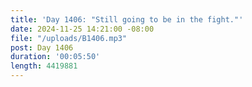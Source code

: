 ```yaml
---
title: 'Day 1406: "Still going to be in the fight."'
date: 2024-11-25 14:21:00 -08:00
file: "/uploads/B1406.mp3"
post: Day 1406
duration: '00:05:50'
length: 4419881
---
```


